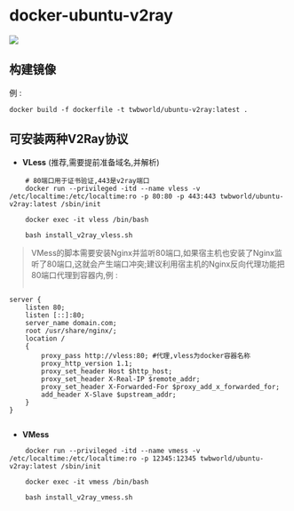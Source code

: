 
**docker-ubuntu-v2ray**
===========

[![](https://img.shields.io/badge/docker-ubuntu_v2ray-099cec?logo=docker)](https://hub.docker.com/r/twbworld/ubuntu-v2ray)


## 构建镜像
例 :
```shell
docker build -f dockerfile -t twbworld/ubuntu-v2ray:latest .
```

## 可安装两种V2Ray协议
* **VLess** (推荐,需要提前准备域名,并解析)
```shell
    # 80端口用于证书验证,443是v2ray端口
    docker run --privileged -itd --name vless -v /etc/localtime:/etc/localtime:ro -p 80:80 -p 443:443 twbworld/ubuntu-v2ray:latest /sbin/init

    docker exec -it vless /bin/bash

    bash install_v2ray_vless.sh
```
> VMess的脚本需要安装Nginx并监听80端口,如果宿主机也安装了Nginx监听了80端口,这就会产生端口冲突;建议利用宿主机的Nginx反向代理功能把80端口代理到容器内,例 :
>  ```shell
    server {
        listen 80;
        listen [::]:80;
        server_name domain.com;
        root /usr/share/nginx/;
        location /
        {
            proxy_pass http://vless:80; #代理,vless为docker容器名称
            proxy_http_version 1.1;
            proxy_set_header Host $http_host;
            proxy_set_header X-Real-IP $remote_addr;
            proxy_set_header X-Forwarded-For $proxy_add_x_forwarded_for;
            add_header X-Slave $upstream_addr;
        }
    }
>  ```

* **VMess**
```shell
    docker run --privileged -itd --name vmess -v /etc/localtime:/etc/localtime:ro -p 12345:12345 twbworld/ubuntu-v2ray:latest /sbin/init

    docker exec -it vmess /bin/bash

    bash install_v2ray_vmess.sh
```

